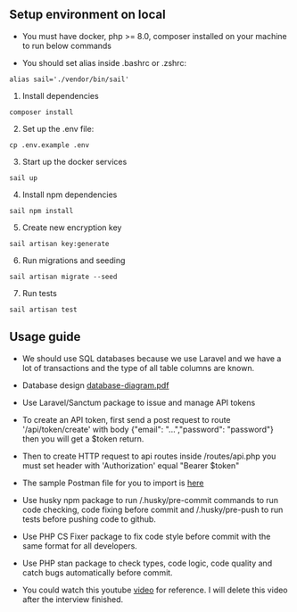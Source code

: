 ## Setup environment on local 

- You must have docker, php >= 8.0, composer installed on your machine to run below commands


- You should set alias inside .bashrc or .zshrc: 
```
alias sail='./vendor/bin/sail'
```

1. Install dependencies
```
composer install
```

2. Set up the .env file:
```
cp .env.example .env
```

3. Start up the docker services
```
sail up
```

4. Install npm dependencies
```
sail npm install
```

5. Create new encryption key
```
sail artisan key:generate
```

6. Run migrations and seeding
```
sail artisan migrate --seed
```

7. Run tests
```
sail artisan test
```

## Usage guide
- We should use SQL databases because we use Laravel and we have a lot of transactions and the type of all table columns are known.

-   Database design [database-diagram.pdf](https://github.com/tuan-nguyen-van/jitera-coding-test/blob/develop/database-diagram.pdf)

-   Use Laravel/Sanctum package to issue and manage API tokens

-   To create an API token, first send a post request to route '/api/token/create' with body {"email": "...","password": "password"} then you will get a $token return.

- Then to create HTTP request to api routes inside /routes/api.php you must set header with 'Authorization' equal "Bearer $token"

- The sample Postman file for you to import is [here](https://github.com/tuan-nguyen-van/jitera-coding-test/blob/develop/postman_collection.json)

- Use husky npm package to run /.husky/pre-commit commands to run code checking, code fixing before commit and /.husky/pre-push to run tests before pushing code to github.

- Use PHP CS Fixer package to fix code style before commit with the same format for all developers.

- Use PHP stan package to check types, code logic, code quality and catch bugs automatically before commit.

- You could watch this youtube [video](https://youtu.be/rbqea2YZv6U) for reference. I will delete this video after the interview finished.
